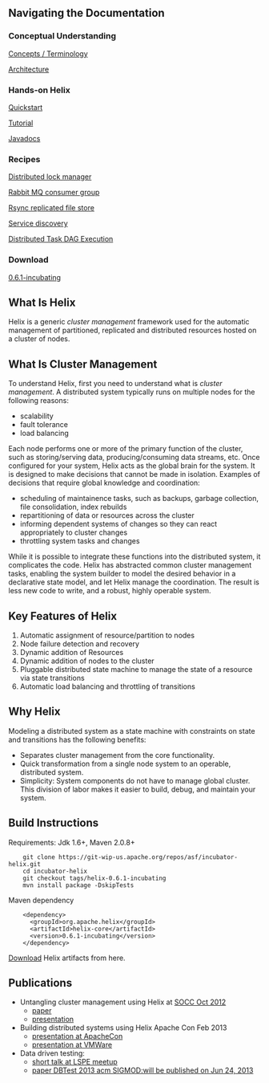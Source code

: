 <!---
Licensed to the Apache Software Foundation (ASF) under one
or more contributor license agreements.  See the NOTICE file
distributed with this work for additional information
regarding copyright ownership.  The ASF licenses this file
to you under the Apache License, Version 2.0 (the
"License"); you may not use this file except in compliance
with the License.  You may obtain a copy of the License at

  http://www.apache.org/licenses/LICENSE-2.0

Unless required by applicable law or agreed to in writing,
software distributed under the License is distributed on an
"AS IS" BASIS, WITHOUT WARRANTIES OR CONDITIONS OF ANY
KIND, either express or implied.  See the License for the
specific language governing permissions and limitations
under the License.
-->

Navigating the Documentation
----------------------------

### Conceptual Understanding

[Concepts / Terminology](./Concepts.html)

[Architecture](./Architecture.html)

### Hands-on Helix

[Quickstart](./Quickstart.html)

[Tutorial](./Tutorial.html)

[Javadocs](./apidocs/index.html)

### Recipes

[Distributed lock manager](./recipes/lock_manager.html)

[Rabbit MQ consumer group](./recipes/rabbitmq_consumer_group.html)

[Rsync replicated file store](./recipes/rsync_replicated_file_store.html)

[Service discovery](./recipes/service_discovery.html)

[Distributed Task DAG Execution](./recipes/task_dag_execution.html)

### Download

[0.6.1-incubating](./download.html)


What Is Helix
--------------
Helix is a generic _cluster management_ framework used for the automatic management of partitioned, replicated and distributed resources hosted on a cluster of nodes. 


What Is Cluster Management
--------------------------
To understand Helix, first you need to understand what is _cluster management_.  A distributed system typically runs on multiple nodes for the following reasons:

* scalability
* fault tolerance
* load balancing

Each node performs one or more of the primary function of the cluster, such as storing/serving data, producing/consuming data streams, etc.  Once configured for your system, Helix acts as the global brain for the system.  It is designed to make decisions that cannot be made in isolation.  Examples of decisions that require global knowledge and coordination:

* scheduling of maintainence tasks, such as backups, garbage collection, file consolidation, index rebuilds
* repartitioning of data or resources across the cluster
* informing dependent systems of changes so they can react appropriately to cluster changes
* throttling system tasks and changes

While it is possible to integrate these functions into the distributed system, it complicates the code.  Helix has abstracted common cluster management tasks, enabling the system builder to model the desired behavior in a declarative state model, and let Helix manage the coordination.  The result is less new code to write, and a robust, highly operable system.


Key Features of Helix
---------------------
1. Automatic assignment of resource/partition to nodes
2. Node failure detection and recovery
3. Dynamic addition of Resources 
4. Dynamic addition of nodes to the cluster
5. Pluggable distributed state machine to manage the state of a resource via state transitions
6. Automatic load balancing and throttling of transitions 


Why Helix
---------
Modeling a distributed system as a state machine with constraints on state and transitions has the following benefits:

* Separates cluster management from the core functionality.
* Quick transformation from a single node system to an operable, distributed system.
* Simplicity: System components do not have to manage global cluster.  This division of labor makes it easier to build, debug, and maintain your system.


Build Instructions
------------------

Requirements: Jdk 1.6+, Maven 2.0.8+

```
    git clone https://git-wip-us.apache.org/repos/asf/incubator-helix.git
    cd incubator-helix
    git checkout tags/helix-0.6.1-incubating
    mvn install package -DskipTests 
```

Maven dependency

```
    <dependency>
      <groupId>org.apache.helix</groupId>
      <artifactId>helix-core</artifactId>
      <version>0.6.1-incubating</version>
    </dependency>
```

[Download](./download.html) Helix artifacts from here.
   
Publications
-------------

* Untangling cluster management using Helix at [SOCC Oct 2012](http://www.socc2012.org/home/program)  
    - [paper](https://915bbc94-a-62cb3a1a-s-sites.googlegroups.com/site/acm2012socc/helix_onecol.pdf)
    - [presentation](http://www.slideshare.net/KishoreGopalakrishna/helix-socc-v10final)
* Building distributed systems using Helix Apache Con Feb 2013
    - [presentation at ApacheCon](http://www.slideshare.net/KishoreGopalakrishna/apache-con-buildingddsusinghelix)
    - [presentation at VMWare](http://www.slideshare.net/KishoreGopalakrishna/apache-helix-presentation-at-vmware)
* Data driven testing:
    - [short talk at LSPE meetup](http://www.slideshare.net/KishoreGopalakrishna/data-driven-testing)
    - [paper DBTest 2013 acm SIGMOD:will be published on Jun 24, 2013](http://dbtest2013.soe.ucsc.edu/Program.htm)

